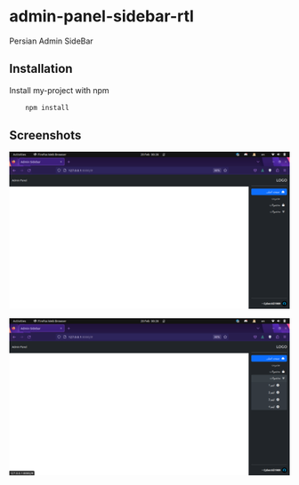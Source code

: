 # admin-panel-sidebar-rtl

Persian Admin SideBar

## Installation

Install my-project with npm

```bash
    npm install
```

## Screenshots


![App Screenshot](assets/imgs/scr1.png)

![App Screenshot](assets/imgs/scr2.png)


